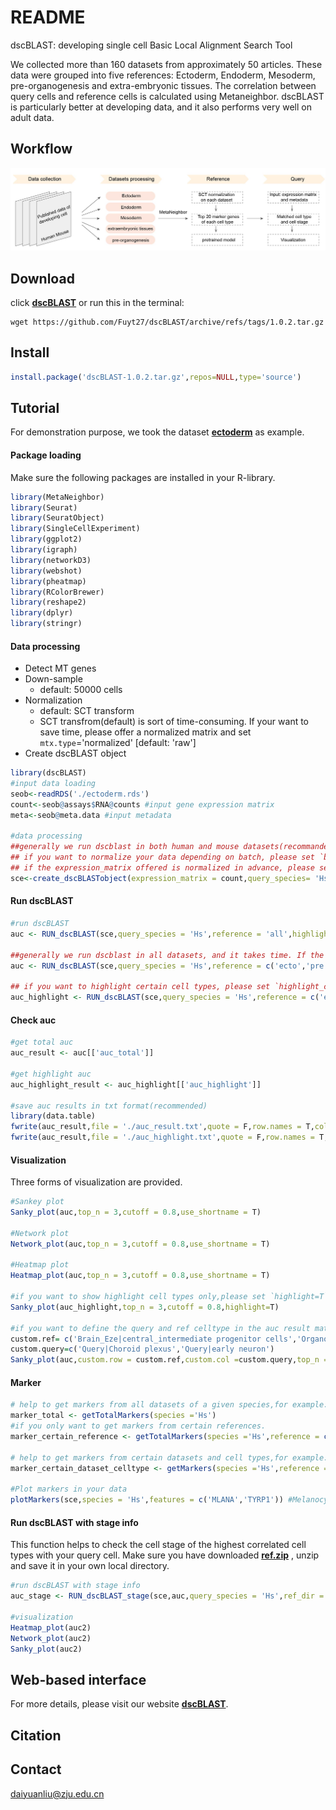 # README

dscBLAST: developing single cell Basic Local Alignment Search Tool

We collected more than 160 datasets from approximately 50 articles. These data were grouped into five references: Ectoderm, Endoderm, Mesoderm, pre-organogenesis and extra-embryonic tissues. The correlation between query cells and reference cells is calculated using Metaneighbor. dscBLAST is particularly better at developing data, and it also performs very well on adult data.


## Workflow
![](Figure/workflow.jpg)

## **Download**
click **[dscBLAST](https://github.com/Fuyt27/dscBLAST/archive/refs/tags/1.0.2.tar.gz)** or run this in the terminal:
```shell
wget https://github.com/Fuyt27/dscBLAST/archive/refs/tags/1.0.2.tar.gz
```

## **Install**
```R
install.package('dscBLAST-1.0.2.tar.gz',repos=NULL,type='source')
```

## **Tutorial**

For demonstration purpose, we took the dataset **[ectoderm](https://github.com/Fuyt27/dscBLAST/releases/download/1.0.2/ectoderm.rds)** as example.

#### Package loading
Make sure the following packages are installed in your R-library.
```R
library(MetaNeighbor)
library(Seurat)
library(SeuratObject)
library(SingleCellExperiment)
library(ggplot2)
library(igraph)
library(networkD3)
library(webshot)
library(pheatmap)
library(RColorBrewer)
library(reshape2)
library(dplyr)
library(stringr)
```

#### Data processing

- Detect MT genes
- Down-sample
  - default: 50000 cells
- Normalization
  - default: SCT transform
  - SCT transfrom(default) is sort of time-consuming. If your want to save time, please offer a normalized matrix and set  `mtx.type`='normalized' [default: 'raw']
- Create dscBLAST object

```R
library(dscBLAST)
#input data loading
seob<-readRDS('./ectoderm.rds')
count<-seob@assays$RNA@counts #input gene expression matrix
meta<-seob@meta.data #input metadata

#data processing
##generally we run dscblast in both human and mouse datasets(recommanded!), if you prefer to run dscblast for one species, please set ref_species ='single'.
## if you want to normalize your data depending on batch, please set `batch` ='your_batchname', which is expected to be offered in the meta data. This parameter would be take into account only when `mtx.type` is set as 'raw'.
## if the expression_matrix offered is normalized in advance, please set `mtx.type` = 'normalized'.
sce<-create_dscBLASTobject(expression_matrix = count,query_species= 'Hs',metadata = meta,cell_type=meta$cell_type,downsample = 20000,batch ='default',mtx.type = 'raw',ref_species ='both')
```



#### Run dscBLAST

```R
#run dscBLAST
auc <- RUN_dscBLAST(sce,query_species = 'Hs',reference = 'all',highlight_celltype=NULL)

##generally we run dscblast in all datasets, and it takes time. If the origin of query cells is known and you prefer to run dscblast using certain reference, please change the option `reference` ,for example:
auc <- RUN_dscBLAST(sce,query_species = 'Hs',reference = c('ecto','pre'),highlight_celltype=NULL)

## if you want to highlight certain cell types, please set `highlight_celltype`.  
auc_highlight <- RUN_dscBLAST(sce,query_species = 'Hs',reference = c('ecto','pre'),highlight_celltype='Melanocyte')
```

#### Check auc
```R
#get total auc 
auc_result <- auc[['auc_total']]

#get highlight auc 
auc_highlight_result <- auc_highlight[['auc_highlight']]

#save auc results in txt format(recommended)
library(data.table)
fwrite(auc_result,file = './auc_result.txt',quote = F,row.names = T,col.names = T,sep = '\t')
fwrite(auc_result,file = './auc_highlight.txt',quote = F,row.names = T,col.names = T,sep = '\t')
```


#### Visualization
Three forms of visualization are provided.

```R
#Sankey plot
Sanky_plot(auc,top_n = 3,cutoff = 0.8,use_shortname = T)

#Network plot
Network_plot(auc,top_n = 3,cutoff = 0.8,use_shortname = T)

#Heatmap plot
Heatmap_plot(auc,top_n = 3,cutoff = 0.8,use_shortname = T)

#if you want to show highlight cell types only,please set `highlight=T`.
Sanky_plot(auc_highlight,top_n = 3,cutoff = 0.8,highlight=T)

#if you want to define the query and ref celltype in the auc result matrix, please set  `custom.row` and `custom.col`.
custom.ref= c('Brain_Eze|central_intermediate progenitor cells','Organogenesis_Cao|Ependymal cell','NervousSystem_Zeisel|Chorid plexus epithelial cells','Organogenesis_Cao|Inhibitory neuron')
custom.query=c('Query|Choroid plexus','Query|early neuron')
Sanky_plot(auc,custom.row = custom.ref,custom.col =custom.query,top_n = 3,cutoff = 0.8)
```



#### Marker

```R
# help to get markers from all datasets of a given species,for example:
marker_total <- getTotalMarkers(species ='Hs')
#if you only want to get markers from certain references.
marker_certain_reference <- getTotalMarkers(species ='Hs',reference = c('ecto','endo'))

# help to get markers from certain datasets and cell types,for example:
marker_certain_dataset_celltype <- getMarkers(species ='Hs',reference ='ecto' ,ref_celltype ='Melanocyte',ref_dataset ='Eye_Han' ,marker_top_n =20)

#Plot markers in your data
plotMarkers(sce,species = 'Hs',features = c('MLANA','TYRP1')) #Melanocyte markers
```



#### Run dscBLAST with stage info
This function helps to check the cell stage of the highest correlated cell types with your query cell. Make sure you have downloaded  **[ref.zip](https://github.com/Fuyt27/dscBLAST/releases/download/1.0.3/ref.zip)** , unzip and save it in your own local directory.
```R
#run dscBLAST with stage info
auc_stage <- RUN_dscBLAST_stage(sce,auc,query_species = 'Hs',ref_dir = 'your_local_dir')

#visualization
Heatmap_plot(auc2)
Network_plot(auc2)
Sanky_plot(auc2)
```

## Web-based interface
For more details, please visit our website **[dscBLAST](http://bis.zju.edu.cn/dscblast/index.html)**.


## Citation


## Contact
daiyuanliu@zju.edu.cn
